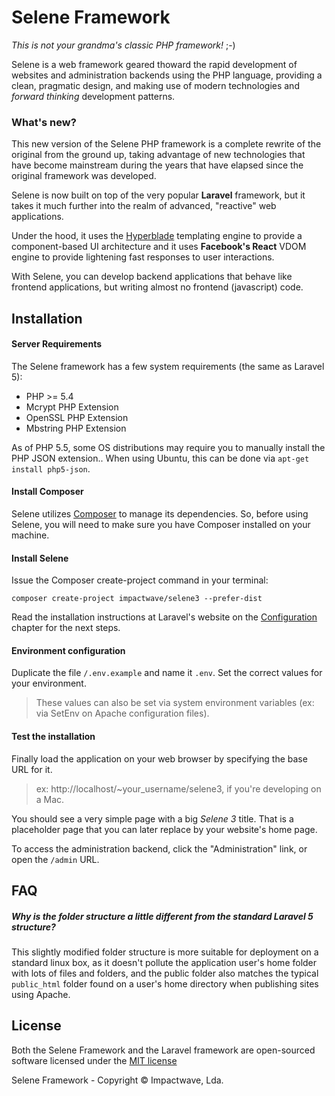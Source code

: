 # Selene Framework
*This is not your grandma's classic PHP framework!* ;-)

Selene is a web framework geared thoward the rapid development of websites and administration backends using the PHP language, providing a clean, pragmatic design, and making use of modern technologies and *forward thinking* development patterns.

### What's new?

This new version of the Selene PHP framework is a complete rewrite of the original from the ground up, taking advantage of new technologies that have become mainstream during the years that have elapsed since the original framework was developed.

Selene is now built on top of the very popular **Laravel** framework, but it takes it much further into the realm of advanced, "reactive" web applications.

Under the hood, it uses the [Hyperblade](https://github.com/Impactwave/hyperblade) templating engine to provide a component-based UI architecture and it uses **Facebook's React** VDOM engine to provide lightening fast responses to user interactions.

With Selene, you can develop backend applications that behave like frontend applications, but writing almost no frontend (javascript) code.

## Installation

#### Server Requirements

The Selene framework has a few system requirements (the same as Laravel 5):

-  PHP >= 5.4
-  Mcrypt PHP Extension
-  OpenSSL PHP Extension
-  Mbstring PHP Extension

As of PHP 5.5, some OS distributions may require you to manually install the PHP JSON extension.. When using Ubuntu, this can be done via `apt-get install php5-json`.

#### Install Composer

Selene utilizes [Composer](http://getcomposer.org) to manage its dependencies. So, before using Selene, you will need to make sure you have Composer installed on your machine.

#### Install Selene

Issue the Composer create-project command in your terminal:

```shell
composer create-project impactwave/selene3 --prefer-dist
```

Read the installation instructions at Laravel's website on the [Configuration](http://laravel.com/docs/5.0#configuration) chapter for the next steps.

#### Environment configuration

Duplicate the file `/.env.example` and name it `.env`. Set the correct values for your environment.

> These values can also be set via system environment variables (ex: via SetEnv on Apache configuration files).

#### Test the installation

Finally load the application on your web browser by specifying the base URL for it.

> ex: http://localhost/~your_username/selene3, if you're developing on a Mac.

You should see a very simple page with a big *Selene 3* title. That is a placeholder page that you can later replace by your website's home page.

To access the administration backend, click the "Administration" link, or open the `/admin` URL.

## FAQ

##### Why is the folder structure a little different from the standard Laravel 5 structure?

This slightly modified folder structure is more suitable for deployment on a standard linux box, as it doesn't pollute the application user's home folder with lots of files and folders, and the public folder also matches the typical `public_html` folder found on a user's home directory when publishing sites using Apache.

## License

Both the Selene Framework and the Laravel framework are open-sourced software licensed under the [MIT license](http://opensource.org/licenses/MIT)

Selene Framework - Copyright &copy; Impactwave, Lda.
